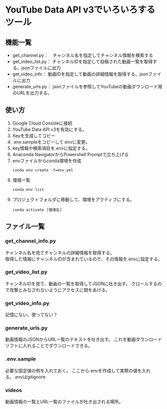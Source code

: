 # YouTube Data API v3でいろいろするツール

## 機能一覧
- get_channel.py：　チャンネル名を指定してチャンネル情報を検索する
- get_video_list.py： チャンネルIDを指定して投稿された動画一覧を取得する。jsonファイルに出力
- get_video_info： 動画IDを指定して動画の詳細情報を取得する。jsonファイルに出力
- generate_urls.py： jsonファイルを参照してYouTubeの動画ダウンロード用のURLを出力する。

## 使い方
1. Google Cloud Consoleに接続
2. YouTube Data API v3を有効にする。
3. Keyを生成してコピー
4. .env.sampleをコピーして.envに変更。
5. key情報や検索項目を.envに指定する。
6. Anaconda NavigatorからPowershell Promptで立ち上げる
7. envファイルからconda環境を作成 
    ```shell
    conda env create -f=env.yml
    ```
8. 環境一覧
   ```shell 
   conda env list
   ```
9. プロジェクトフォルダに移動して、環境をアクティブにする。
    ```shell
    conda activate [環境名]
    ```

## ファイル一覧
### get_channel_info.py
チャンネル名を見てチャンネルの詳細情報を取得する。  
取得した情報にチャンネルIDが含まれているので、その情報を.envに設定する。
### get_video_list.py
チャンネルIDを見て、動画の一覧を取得してJSONに吐き出す。
クロールするので攻撃とみなされないようにアクセスに間をあける。

### get_video_info.py
記憶にない。使ってない？

### generate_urls.py
動画情報のJSONからURL一覧のテキストを吐き出す。
これを動画ダウンロードソフトに入れることでダウンロードできる。

### .env.sample
必要な固定値の例を入れておく。
ここから.envを作成して実際の値を入れる。.envはgitignore
### videos
動画情報の一覧とURL一覧のファイルが吐き出される場所。